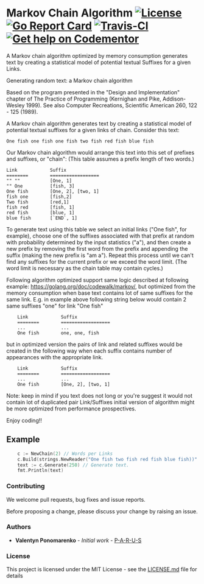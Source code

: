 # Markov Chain Algorithm [![License](https://img.shields.io/dub/l/vibe-d.svg)](https://opensource.org/licenses/MIT) [![Go Report Card](https://goreportcard.com/badge/github.com/P-A-R-U-S/Go-Markov-Chain)](https://goreportcard.com/report/github.com/P-A-R-U-S/Go-Markov-Chain) [![Travis-CI](https://travis-ci.org/P-A-R-U-S/Go-Markov-Chain.svg?branch=master)](https://travis-ci.org/P-A-R-U-S/Go-Markov-Chain) [![Get help on Codementor](https://cdn.codementor.io/badges/get_help_github.svg)](https://www.codementor.io/parus) 

A Markov chain algorithm optimized by memory consumption generates text by creating a statistical model of potential textual Suffixes for a given Links.

Generating random text: a Markov chain algorithm

Based on the program presented in the "Design and Implementation" chapter of The Practice of Programming (Kernighan and Pike, Addison-Wesley 1999).
See also Computer Recreations, Scientific American 260, 122 - 125 (1989).

A Markov chain algorithm generates text by creating a statistical model of potential textual suffixes for a given links of chain. Consider this text:

	One fish one fish one fish two fish red fish blue fish

Our Markov chain algorithm would arrange this text into this set of prefixes and suffixes, or "chain": (This table assumes a prefix length of two words.)

    Link            Suffix
    ========        ==================
    "" ""           [One, 1]
    "" One          [fish, 3] 
    One fish        [One, 2], [two, 1]
    fish one        [fish,2] 
    Two fish        [red,1]
    fish red        [fish, 1]
    red fish        [blue, 1]
    blue fish       [`END`, 1]

To generate text using this table we select an initial links ("One fish", for example), choose one of the suffixes associated with that prefix at random with probability determined by the input statistics ("a"), and then create a new prefix by removing the first word from the prefix and appending the suffix (making the new prefix is "am a"). Repeat this process until we can't find any suffixes for the current prefix or we exceed the word limit. (The word limit is necessary as the chain table may contain cycles.)

Following algorithm optimized support same logic described at following example: https://golang.org/doc/codewalk/markov/, but optimized from the memory consumption when base text contains lot of same suffixes for the same link. 
E.g. in example above following string below would contain 2 same suffixes "one" for link "One fish"

```
    Link            Suffix
    ========        ==================
    ...             ...
    One fish        one, one, fish
```
but in optimized version the pairs of link and related suffixes would be created in the following way when each suffix contains number of appearances with the appropriate link.

```
    Link            Suffix
    ========        ==================
    ...             ...
    One fish        [One, 2], [two, 1]
```    

Note: keep in mind if you text does not long or you're suggest it would not contain lot of duplicated pair Link/Suffixes initial version of algorithm might be more optimized from performance prospectives.

Enjoy coding!!
    
## Example

```GO
    c := NewChain(2) // Words per Links 
    c.Build(strings.NewReader("One fish two fish red fish blue fish))"
    text := c.Generate(250) // Generate text. 
    fmt.Println(text) 
```

### Contributing

We welcome pull requests, bug fixes and issue reports. 

Before proposing a change, please discuss your change by raising an issue.

### Authors

* **Valentyn Ponomarenko** - *Initial work* - [P-A-R-U-S](https://github.com/P-A-R-U-S)

### License

This project is licensed under the MIT License - see the [LICENSE.md](LICENSE.md) file for details